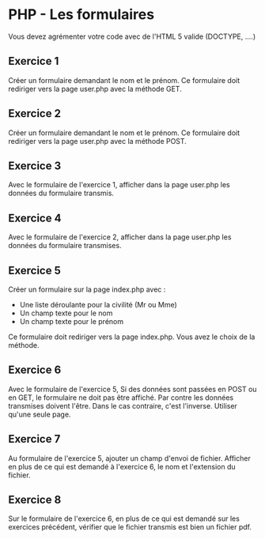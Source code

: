 # PHP - Les formulaires
Vous devez agrémenter votre code avec de l'HTML 5 valide (DOCTYPE, ....)

## Exercice 1
Créer un formulaire demandant le nom et le prénom. Ce formulaire doit rediriger vers la page user.php avec la méthode GET.

## Exercice 2
Créer un formulaire demandant le nom et le prénom. Ce formulaire doit rediriger vers la page user.php avec la méthode POST.

## Exercice 3
Avec le formulaire de l'exercice 1, afficher dans la page user.php les données du formulaire transmis.

## Exercice 4
Avec le formulaire de l'exercice 2, afficher dans la page user.php les données du formulaire transmises.

## Exercice 5
Créer un formulaire sur la page index.php avec :

* Une liste déroulante pour la civilité (Mr ou Mme)
* Un champ texte pour le nom
* Un champ texte pour le prénom

Ce formulaire doit rediriger vers la page index.php.
Vous avez le choix de la méthode.

## Exercice 6
Avec le formulaire de l'exercice 5, Si des données sont passées en POST ou en GET, le formulaire ne doit pas être affiché. Par contre les données transmises doivent l'être. Dans le cas contraire, c'est l'inverse.
Utiliser qu'une seule page.

## Exercice 7
Au formulaire de l'exercice 5, ajouter un champ d'envoi de fichier. Afficher en plus de ce qui est demandé à l'exercice 6, le nom et l'extension du fichier.

## Exercice 8
Sur le formulaire de l'exercice 6, en plus de ce qui est demandé sur les exercices précédent, vérifier que le fichier transmis est bien un fichier pdf.